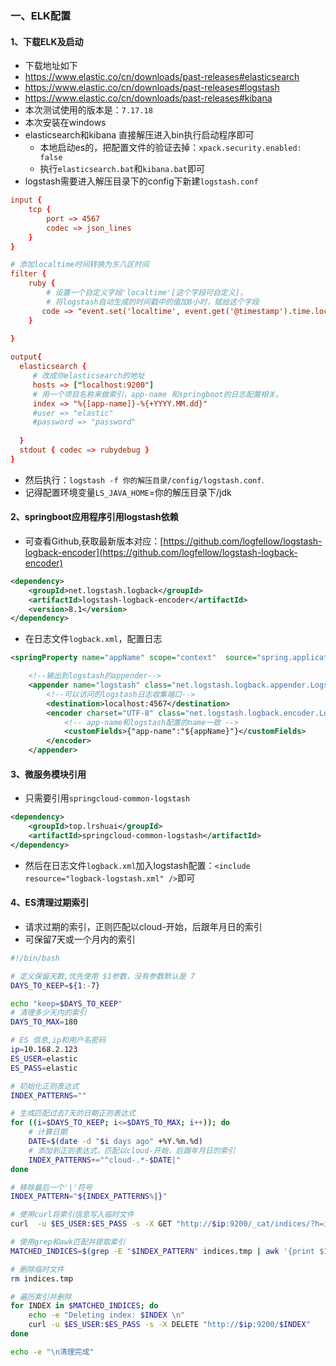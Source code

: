 ### 一、ELK配置

#### 1、下载ELK及启动
- 下载地址如下
- https://www.elastic.co/cn/downloads/past-releases#elasticsearch
- https://www.elastic.co/cn/downloads/past-releases#logstash
- https://www.elastic.co/cn/downloads/past-releases#kibana
- 本次测试使用的版本是：`7.17.18`
- 本次安装在windows
- elasticsearch和kibana 直接解压进入bin执行启动程序即可
  - 本地启动es的，把配置文件的验证去掉：`xpack.security.enabled: false` 
  - 执行`elasticsearch.bat`和`kibana.bat`即可
- logstash需要进入解压目录下的config下新建`logstash.conf`

```conf
input {
    tcp {
        port => 4567
        codec => json_lines
    }
}

# 添加localtime时间转换为东八区时间
filter {
    ruby {
    	# 设置一个自定义字段'localtime'[这个字段可自定义]，
    	# 将logstash自动生成的时间戳中的值加8小时，赋给这个字段
       code => "event.set('localtime', event.get('@timestamp').time.localtime + 8*3600)"
    }
 
}

output{
  elasticsearch { 
     # 改成你elasticsearch的地址
     hosts => ["localhost:9200"] 
     # 用一个项目名称来做索引，app-name 和springboot的日志配置相关。
     index => "%{[app-name]}-%{+YYYY.MM.dd}" 
     #user => "elastic"
     #password => "password"
     
  }
  stdout { codec => rubydebug }
}
```
  - 然后执行：`logstash -f 你的解压目录/config/logstash.conf`.
  - 记得配置环境变量`LS_JAVA_HOME`=你的解压目录下/jdk


#### 2、springboot应用程序引用logstash依赖

- 可查看Github,获取最新版本对应：[https://github.com/logfellow/logstash-logback-encoder](https://github.com/logfellow/logstash-logback-encoder)

```xml
<dependency>
    <groupId>net.logstash.logback</groupId>
    <artifactId>logstash-logback-encoder</artifactId>
    <version>8.1</version>
</dependency>
```
- 在日志文件`logback.xml`，配置日志
```xml
<springProperty name="appName" scope="context"  source="spring.application.name"/>

    <!--输出到logstash的appender-->
    <appender name="logstash" class="net.logstash.logback.appender.LogstashTcpSocketAppender">
        <!--可以访问的logstash日志收集端口-->
        <destination>localhost:4567</destination>
        <encoder charset="UTF-8" class="net.logstash.logback.encoder.LogstashEncoder">
            <!-- app-name和logstash配置的name一致 -->
            <customFields>{"app-name":"${appName}"}</customFields>
        </encoder>
    </appender>
```

#### 3、微服务模块引用
- 只需要引用`springcloud-common-logstash`
```xml
<dependency>
    <groupId>top.lrshuai</groupId>
    <artifactId>springcloud-common-logstash</artifactId>
</dependency>
```
- 然后在日志文件`logback.xml`加入logstash配置：`<include resource="logback-logstash.xml" />`即可

#### 4、ES清理过期索引
- 请求过期的索引，正则匹配以cloud-开始，后跟年月日的索引
- 可保留7天或一个月内的索引

```bash
#!/bin/bash

# 定义保留天数,优先使用 $1参数，没有参数默认是 7
DAYS_TO_KEEP=${1:-7}

echo "keep=$DAYS_TO_KEEP"
# 清理多少天内的索引
DAYS_TO_MAX=180

# ES 信息,ip和用户名密码
ip=10.168.2.123
ES_USER=elastic
ES_PASS=elastic

# 初始化正则表达式
INDEX_PATTERNS=""

# 生成匹配过去7天的日期正则表达式
for ((i=$DAYS_TO_KEEP; i<=$DAYS_TO_MAX; i++)); do
    # 计算日期
    DATE=$(date -d "$i days ago" +%Y.%m.%d)
    # 添加到正则表达式，匹配以cloud-开始，后跟年月日的索引
    INDEX_PATTERNS+="^cloud-.*-$DATE|"
done

# 移除最后一个'|'符号
INDEX_PATTERN="${INDEX_PATTERNS%|}"

# 使用curl将索引信息写入临时文件
curl  -u $ES_USER:$ES_PASS -s -X GET "http://$ip:9200/_cat/indices/?h=index" > indices.tmp

# 使用grep和awk匹配并提取索引
MATCHED_INDICES=$(grep -E "$INDEX_PATTERN" indices.tmp | awk '{print $1}')

# 删除临时文件
rm indices.tmp

# 遍历索引并删除
for INDEX in $MATCHED_INDICES; do
    echo -e "Deleting index: $INDEX \n"
    curl -u $ES_USER:$ES_PASS -s -X DELETE "http://$ip:9200/$INDEX"
done

echo -e "\n清理完成"
```

